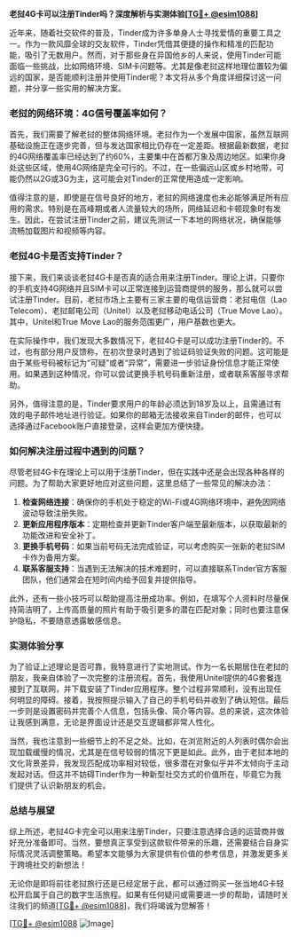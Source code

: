 **老挝4G卡可以注册Tinder吗？深度解析与实测体验[[TG💪+ @esim1088](https://t.me/s/esim1088)]**

近年来，随着社交软件的普及，Tinder成为许多单身人士寻找爱情的重要工具之一。作为一款风靡全球的交友软件，Tinder凭借其便捷的操作和精准的匹配功能，吸引了无数用户。然而，对于那些身在异国他乡的人来说，使用Tinder可能面临一些挑战，比如网络环境、SIM卡问题等。尤其是像老挝这样地理位置较为偏远的国家，是否能顺利注册并使用Tinder呢？本文将从多个角度详细探讨这一问题，并分享一些实用的解决方案。

### 老挝的网络环境：4G信号覆盖率如何？

首先，我们需要了解老挝的整体网络环境。老挝作为一个发展中国家，虽然互联网基础设施正在逐步完善，但与发达国家相比仍存在一定差距。根据最新数据，老挝的4G网络覆盖率已经达到了约60%，主要集中在首都万象及周边地区。如果你身处这些区域，使用4G网络是完全可行的。不过，在一些偏远山区或乡村地带，可能仍然以2G或3G为主，这可能会对Tinder的正常使用造成一定影响。

值得注意的是，即使是在信号良好的地方，老挝的网络速度也未必能够满足所有应用的需求。特别是在高峰期或者人流量较大的场所，网络延迟和卡顿现象时有发生。因此，在尝试注册Tinder之前，建议先测试一下本地的网络状况，确保能够流畅加载图片和视频等内容。

### 老挝4G卡是否支持Tinder？

接下来，我们来谈谈老挝4G卡是否真的适合用来注册Tinder。理论上讲，只要你的手机支持4G网络并且SIM卡可以正常连接到运营商提供的服务，那么就可以尝试注册Tinder。目前，老挝市场上主要有三家主要的电信运营商：老挝电信（Lao Telecom）、老挝邮电公司（Unitel）以及老挝移动电话公司（True Move Lao）。其中，Unitel和True Move Lao的服务范围更广，用户基数也更大。

在实际操作中，我们发现大多数情况下，老挝4G卡是可以成功注册Tinder的。不过，也有部分用户反馈称，在初次登录时遇到了验证码验证失败的问题。这可能是由于某些号码被标记为“可疑”或者“异常”，需要进一步验证身份信息才能正常使用。如果遇到这种情况，你可以尝试更换手机号码重新注册，或者联系客服寻求帮助。

另外，值得注意的是，Tinder要求用户的年龄必须达到18岁及以上，且需通过有效的电子邮件地址进行验证。如果你的邮箱无法接收来自Tinder的邮件，也可以选择通过Facebook账户直接登录，这样会更加方便快捷。

### 如何解决注册过程中遇到的问题？

尽管老挝4G卡在理论上可以用于注册Tinder，但在实践中还是会出现各种各样的问题。为了帮助大家更好地应对这些问题，这里总结了一些常见的解决办法：

1. **检查网络连接**：确保你的手机处于稳定的Wi-Fi或4G网络环境中，避免因网络波动导致注册失败。
2. **更新应用程序版本**：定期检查并更新Tinder客户端至最新版本，以获取最新的功能改进和安全补丁。
3. **更换手机号码**：如果当前号码无法完成验证，可以考虑购买一张新的老挝SIM卡作为备用方案。
4. **联系客服支持**：当遇到无法解决的技术难题时，可以直接联系Tinder官方客服团队，他们通常会在短时间内给予回复并提供指导。

此外，还有一些小技巧可以帮助提高注册成功率。例如，在填写个人资料时尽量保持简洁明了，上传高质量的照片有助于吸引更多的潜在匹配对象；同时也要注意保护隐私，不要随意透露敏感信息。

### 实测体验分享

为了验证上述理论是否可靠，我特意进行了实地测试。作为一名长期居住在老挝的朋友，我亲自体验了一次完整的注册流程。首先，我使用Unitel提供的4G套餐连接到了互联网，并下载安装了Tinder应用程序。整个过程非常顺利，没有出现任何明显的障碍。接着，我按照提示输入了自己的手机号码并收到了确认短信。最后一步则是设置密码并完善个人信息，包括头像、简介等内容。总的来说，这次体验让我感到满意，无论是界面设计还是交互逻辑都非常人性化。

当然，我也注意到一些细节上的不足之处。比如，在浏览附近的人列表时偶尔会出现加载缓慢的情况，尤其是在信号较弱的情况下更是如此。此外，由于老挝本地的文化背景差异，我发现匹配成功率相对较低，很多潜在对象似乎并不太倾向于主动发起对话。但这并不妨碍Tinder作为一种新型社交方式的价值所在，毕竟它为我们提供了认识新朋友的机会。

### 总结与展望

综上所述，老挝4G卡完全可以用来注册Tinder，只要注意选择合适的运营商并做好充分准备即可。当然，要想真正享受到这款软件带来的乐趣，还需要结合自身实际情况灵活调整策略。希望本文能够为大家提供有价值的参考信息，并激发更多关于跨境社交的新想法！

无论你是即将前往老挝旅行还是已经定居于此，都可以通过购买一张当地4G卡轻松开启属于自己的数字生活旅程。如果有任何疑问或需要进一步的帮助，请随时关注我们的频道[[TG💪+ @esim1088](https://t.me/s/esim1088)]，我们将竭诚为您解答！ 

[[TG💪+ @esim1088](https://t.me/s/esim1088) ![Image](https://i.postimg.cc/4NQfJmqS/Snipaste-2025-05-13-00-14-12.png)]